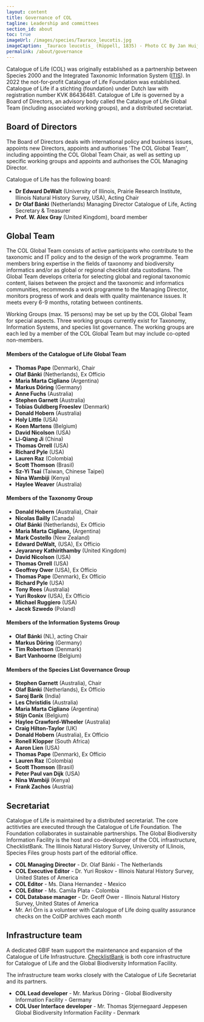 ```yaml
---
layout: content
title: Governance of COL
tagline: Leadership and committees
section_id: about
toc: true
imageUrl: /images/species/Tauraco_leucotis.jpg
imageCaption: _Tauraco leucotis_ (Rüppell, 1835) - Photo CC By Jan Huijbers
permalink: /about/governance
---
```


Catalogue of Life (COL) was originally established as a partnership between Species 2000 and the Integrated Taxonomic Information System ([ITIS](https://www.itis.gov/)). In 2022 the not-for-profit Catalogue of Life Foundation was established. Catalogue of Life if a stichting (foundation) under Dutch law with registration number KVK 86436481. Catalogue of Life is governed by a Board of Directors, an advisory body called the Catalogue of Life Global Team (including associated working groups), and a distributed secretariat.

## Board of Directors
The Board of Directors deals with international policy and business issues, appoints new Directors, appoints and authorises 'The COL Global Team', including appointing the COL Global Team Chair, as well as setting up specific working groups and appoints and authorises the COL Managing Director.

Catalogue of Life has the following board:

* **Dr Edward DeWalt** (University of Illinois, Prairie Research Institute, Illinois Natural History Survey, USA), Acting Chair
* **Dr Olaf B&aacute;nki** (Netherlands) Managing Director Catalogue of Life, Acting Secretary & Treasurer
* **Prof. W. Alex Gray** (United Kingdom), board member

## Global Team
The COL Global Team consists of active participants who contribute to the taxonomic and IT policy and to the design of the work programme. Team members bring expertise in the fields of taxonomy and biodiversity informatics and/or as global or regional checklist data custodians. The Global Team develops criteria for selecting global and regional taxonomic content, liaises between the project and the taxonomic and informatics communities, recommends a work programme to the Managing Director, monitors progress of work and deals with quality maintenance issues. It meets every 6-9 months, rotating between continents. 

Working Groups (max. 15 persons) may be set up by the COL Global Team for special aspects. Three working groups currently exist for Taxonomy, Information Systems, and species list governance. The working groups are each led by a member of the COL Global Team but may include co-opted non-members.


#### Members of the Catalogue of Life Global Team
* **Thomas Pape** (Denmark), Chair
* **Olaf B&aacute;nki** (Netherlands), Ex Officio
* **Maria Marta Cigliano** (Argentina)
* **Markus D&ouml;ring** (Germany)
* **Anne Fuchs** (Australia)
* **Stephen Garnett** (Australia)
* **Tobias Guldberg Froeslev** (Denmark)
* **Donald Hobern** (Australia)
* **Holy Little** (USA)
* **Koen Martens** (Belgium)
* **David Nicolson** (USA)
* **Li-Qiang Ji** (China)
* **Thomas Orrell** (USA)
* **Richard Pyle** (USA)
* **Lauren Raz** (Colombia)
* **Scott Thomson** (Brasil)
* **Sz-Yi Tsai** (Taiwan, Chinese Taipei)
* **Nina Wambiji** (Kenya)
* **Haylee Weaver** (Australia)
 
#### Members of the Taxonomy Group
* **Donald Hobern** (Australia), Chair
* **Nicolas Bailly** (Canada)
* **Olaf B&aacute;nki** (Netherlands), Ex Officio
* **Maria Marta Cigliano,** (Argentina)
* **Mark Costello** (New Zealand)
* **Edward DeWalt,** (USA), Ex Officio
* **Jeyaraney Kathirithamby** (United Kingdom)
* **David Nicolson** (USA)
* **Thomas Orrell** (USA)
* **Geoffrey Ower** (USA), Ex Officio
* **Thomas Pape** (Denmark), Ex Officio
* **Richard Pyle** (USA)
* **Tony Rees** (Australia)
* **Yuri Roskov** (USA), Ex Officio
* **Michael Ruggiero** (USA)
* **Jacek Szwedo** (Poland)
 
#### Members of the Information Systems Group
* **Olaf Bánki** (NL), acting Chair
* **Markus D&ouml;ring** (Germany)
* **Tim Robertson** (Denmark)
* **Bart Vanhoorne** (Belgium)

#### Members of the Species List Governance Group
* **Stephen Garnett** (Australia), Chair
* **Olaf B&aacute;nki** (Netherlands), Ex Officio
* **Saroj Barik** (India)
* **Les Christidis** (Australia)
* **Maria Marta Cigliano** (Argentina)
* **Stijn Conix** (Belgium)
* **Haylee Crawford-Wheeler** (Australia)
* **Craig Hilton-Taylor** (UK)
* **Donald Hobern** (Australia), Ex Officio
* **Ronell Klopper** (South Africa)
* **Aaron Lien** (USA)
* **Thomas Pape** (Denmark), Ex Officio
* **Lauren Raz** (Colombia)
* **Scott Thomson** (Brasil)
* **Peter Paul van Dijk** (USA)
* **Nina Wambiji** (Kenya)
* **Frank Zachos** (Austria)

## Secretariat
Catalogue of Life is maintained by a distributed secretariat. The core actitivties are executed through the Catalogue of Life Foundation. The Foundation collaborates in sustainable partnerships. The Global Biodiversity Information Facility is the host and co-developper of the COL infrastructure, ChecklistBank. The Illinois Natural History Survey, University of ILlinois, Species Files group hosts part of the editorial office.

* **COL Managing Director** - Dr. Olaf B&aacute;nki - The Netherlands
* **COL Executive Editor** - Dr. Yuri Roskov - Illinois Natural History Survey, United States of America
* **COL Editor** - Ms. Diana Hernandez - Mexico
* **COL Editor** - Ms. Camila Plata - Colombia
* **COL Database manager** - Dr. Geoff Ower - Illinois Natural History Survey, United States of America
* Mr. Ari Örn is a volunteer with Catalogue of Life doing quality assurance checks on the ColDP archives each month 

## Infrastructure team
A dedicated GBIF team support the maintenance and expansion of the Catalogue of Life Infrastructure. 
[ChecklistBank](https://checklistbank.org) is both core infrastructure for Catalogue of Life and the Global Biodiversity Information Facility.

The infrastructure team works closely with the Catalogue of Life Secretariat and its partners.

* **COL Lead developer** - Mr. Markus D&ouml;ring - Global Biodiversity Information Facility - Germany
* **COL User Interface developer** - Mr. Thomas Stjernegaard Jeppesen Global Biodiversity Information Facility  - Denmark
